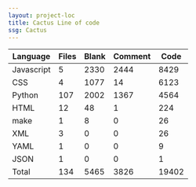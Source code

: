 ```yaml
---
layout: project-loc
title: Cactus Line of code
ssg: Cactus
---
```

<div class="table-responsive">
<table class="table">
<thead><tr>
<th>Language</th>
<th>Files</th>
<th>Blank</th>
<th>Comment</th>
<th>Code</th>
</tr></thead><tbody>
<tr><td>Javascript</td><td> 5</td><td> 2330</td><td> 2444</td><td> 8429</td></tr>
<tr><td>CSS</td><td> 4</td><td> 1077</td><td> 14</td><td> 6123</td></tr>
<tr><td>Python</td><td> 107</td><td> 2002</td><td> 1367</td><td> 4564</td></tr>
<tr><td>HTML</td><td> 12</td><td> 48</td><td> 1</td><td> 224</td></tr>
<tr><td>make</td><td> 1</td><td> 8</td><td> 0</td><td> 26</td></tr>
<tr><td>XML</td><td> 3</td><td> 0</td><td> 0</td><td> 26</td></tr>
<tr><td>YAML</td><td> 1</td><td> 0</td><td> 0</td><td> 9</td></tr>
<tr><td>JSON</td><td> 1</td><td> 0</td><td> 0</td><td> 1</td></tr>
<tr><td>Total</td><td>134</td><td>5465</td><td>3826</td><td>19402</td></tr>
</tbody></table></div>
